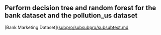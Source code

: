 ## Perform decision tree and random forest for the bank dataset and the pollution_us dataset 

[Bank Marketing Dataset]([subpro/subsubpro/subsubtext.md](http://github.com/github/markup/tree/master/lib/github/commands/rest2html](https://archive.ics.uci.edu/ml/datasets/Bank+Marketing))
